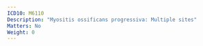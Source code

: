 ```yaml
---
ICD10: M6110
Description: "Myositis ossificans progressiva: Multiple sites"
Matters: No
Weight: 0
---
```

